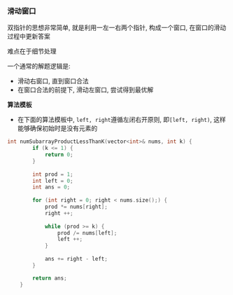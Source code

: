 ### 滑动窗口

双指针的思想非常简单, 就是利用一左一右两个指针, 构成一个窗口, 在窗口的滑动过程中更新答案

难点在于细节处理

一个通常的解题逻辑是:

- 滑动右窗口, 直到窗口合法
- 在窗口合法的前提下, 滑动左窗口, 尝试得到最优解 



**算法模板**

- 在下面的算法模板中, `left, right`遵循左闭右开原则, 即`[left, right)`, 这样能够确保初始时是没有元素的

```cc
int numSubarrayProductLessThanK(vector<int>& nums, int k) {
        if (k <= 1) {
            return 0;
        }
        
        int prod = 1;
        int left = 0;
        int ans = 0;
        
        for (int right = 0; right < nums.size();) {
            prod *= nums[right];
            right ++;
            
            while (prod >= k) {
                prod /= nums[left];
                left ++;
            }
            
            ans += right - left;
        }

        return ans;
    }
```

